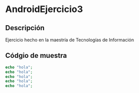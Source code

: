 # AndroidEjercicio3
## Descripción
Ejercicio hecho en la maestría de Tecnologías de Información

## Códgio de muestra

``` php
echo "hola";
echo "hola";
echo "hola";
echo "hola";
echo "hola";
 ```

